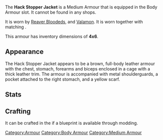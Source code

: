 The **Hack Stopper Jacket** is a Medium Armour that is equipped in the
Body Armour slot. It cannot be found in any shops.

It is worn by [Reaver Bloodeds](Reaver_Blooded.md "wikilink"), [](Reaver_Ironclad.md) and
[Valamon](Valamon.md "wikilink"). It is worn together with matching [](Hack_Stopper_Pants.md).

This armour has inventory dimensions of **4x6**.

## Appearance

The Hack Stopper Jacket appears to be a brown, full-body leather armour
with the chest, stomach, forearms and biceps enclosed in a cage with a
thick leather trim. The armour is accompanied with metal shoulderguards,
a pocket attached to the right stomach, and a yellow scarf.

## Stats

## Crafting

It can be crafted in the [](Leather_Armour_Crafting_Bench.md) if a blueprint is
available through modding.

[Category:Armour](Category:Armour "wikilink") [Category:Body
Armour](Category:Body_Armour "wikilink") [Category:Medium
Armour](Category:Medium_Armour "wikilink")